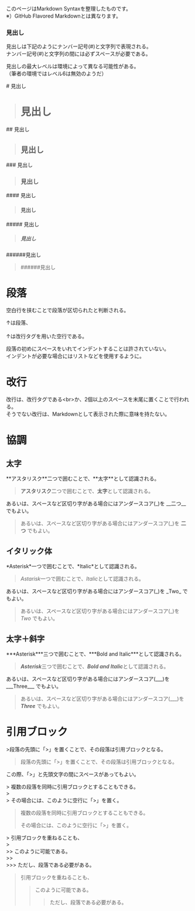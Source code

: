 <link href="http://ywlib-x.github.io/markdown.css" rel="stylesheet"></link>

このページはMarkdown Syntaxを整理したものです。  
※）GitHub Flavored Markdownとは異なります。

### 見出し
見出しは下記のようにナンバー記号(\#)と文字列で表現される。  
ナンバー記号(\#)と文字列の間には必ずスペースが必要である。

見出しの最大レベルは環境によって異なる可能性がある。  
（筆者の環境ではレベル6は無効のようだ）

\# 見出し
> # 見出し
\#\# 見出し
> ## 見出し
\#\#\# 見出し
> ### 見出し
\#\#\#\# 見出し
> #### 見出し
\#\#\#\#\# 見出し
> ##### 見出し
\#\#\#\#\#\#見出し
> ######見出し


# 段落
空白行を挟むことで段落が区切られたと判断される。

↑は段落、  
<br>
↑は改行タグを用いた空行である。

段落の初めにスペースをいれてインデントすることは許されていない。  
インデントが必要な場合にはリストなどを使用するように。

# 改行
改行は、改行タグである\<br>か、2個以上のスペースを末尾に置くことで行われる。  
そうでない改行は、Markdownとして表示された際に意味を持たない。

# 協調
## 太字
\*\*アスタリスク\*\*二つで囲むことで、\*\*太字\*\*として認識される。  
> **アスタリスク**二つで囲むことで、**太字**として認識される。

あるいは、スペースなど区切り字がある場合にはアンダースコア(\_)を \_\_二つ\_\_ でもよい。  
> あるいは、スペースなど区切り字がある場合にはアンダースコア(\_)を __二つ__ でもよい。

## イタリック体
\*Asterisk\*一つで囲むことで、\*Italic\*として認識される。  
> *Astarisk*一つで囲むことで、*Italic*として認識される。

あるいは、スペースなど区切り字がある場合にはアンダースコア(\_)を \_Two\_ でもよい。  
> あるいは、スペースなど区切り字がある場合にはアンダースコア(\_)を _Two_ でもよい。

## 太字＋斜字
\*\*\*Asterisk\*\*\*三つで囲むことで、\*\*\*Bold and Italic\*\*\*として認識される。  
> ***Asterisk***三つで囲むことで、***Bold and Italic***として認識される。

あるいは、スペースなど区切り字がある場合にはアンダースコア(\_\_\_)を \_\_\_Three\_\_\_ でもよい。  
> あるいは、スペースなど区切り字がある場合にはアンダースコア(\___)を ___Three___ でもよい。

# 引用ブロック
\>段落の先頭に「\>」を置くことで、その段落は引用ブロックとなる。

>段落の先頭に「\>」を置くことで、その段落は引用ブロックとなる。

この際、「\>」と先頭文字の間にスペースがあってもよい。

\> 複数の段落を同時に引用ブロックとすることもできる。  
\>  
\> その場合には、このように空行に「\>」を置く。

> 複数の段落を同時に引用ブロックとすることもできる。
>
> その場合には、このように空行に「\>」を置く。

\> 引用ブロックを重ねることも、  
\>   
\>> このように可能である。  
\>>   
\>>> ただし、段落である必要がある。

> 引用ブロックを重ねることも、
> 
>> このように可能である。
>> 
>>> ただし、段落である必要がある。
